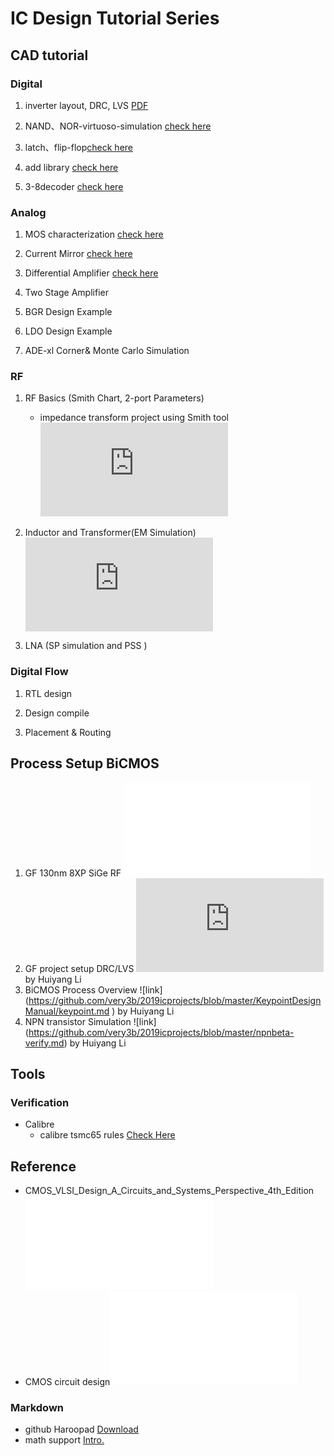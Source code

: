 # IC Design Tutorial Series




## CAD tutorial

### Digital
1. inverter layout, DRC, LVS [PDF](./inverter/t1_inverter.pdf)

1. NAND、NOR-virtuoso-simulation [check here](NAND、NOR-virtuoso-simulation/NAND与NOR的virtuoso仿真.md)

1. latch、flip-flop[check here](dff/dff-virtuoso-simulation.md)

1. add library [check here](https://github.com/very3b/Susee/blob/master/add%20library.md)

1. 3-8decoder [check here](3-8decoder.md)

### Analog

1. MOS characterization  [check here](nmos-analog.md)

1. Current Mirror  [check here](current-mirror.md)

1. Differential Amplifier [check here](differential-amplifier/differential-amplifier-big.md)

1. Two Stage Amplifier

1. BGR Design Example

1. LDO Design Example 

1. ADE-xl Corner& Monte Carlo Simulation


### RF 

1. RF Basics (Smith Chart, 2-port Parameters)
	- impedance transform project using Smith tool ![Smith Tool](https://github.com/very3b/Susee/blob/master/smith.md)
1. Inductor and Transformer(EM Simulation)  
![momentum inductor simulation ](https://github.com/very3b/2019icprojects/blob/master/Simulation%20of%20an%20inductor%20using%20ADS/Procedure.md)

1. LNA (SP simulation and PSS )


### Digital Flow

1. RTL design

1. Design compile

1. Placement & Routing

## Process Setup  BiCMOS
1. GF 130nm 8XP SiGe RF ![SIGE](./srv/README.md)
1. GF project setup DRC/LVS ![GF](https://github.com/very3b/2019icprojects/blob/master/cadence%20open%20PDK.md)  by Huiyang Li
1. BiCMOS Process Overview ![link] (https://github.com/very3b/2019icprojects/blob/master/KeypointDesignManual/keypoint.md ) by Huiyang Li
1. NPN transistor Simulation ![link] (https://github.com/very3b/2019icprojects/blob/master/npnbeta-verify.md) by Huiyang Li



## Tools
### Verification
* Calibre
	- calibre tsmc65 rules [Check Here](./cal/calibre.md)

## Reference
- CMOS_VLSI_Design_A_Circuits_and_Systems_Perspective_4th_Edition ![ebook](./app/cmos_vlsi.pdf)
- CMOS circuit design![ebook](./app/baker.pdf)


### Markdown
- github Haroopad [Download](./app/Haroopad-v0.13.1-win-x64.zip)
- math support [Intro.](https://www.jianshu.com/p/1ff6e833e2e6)

